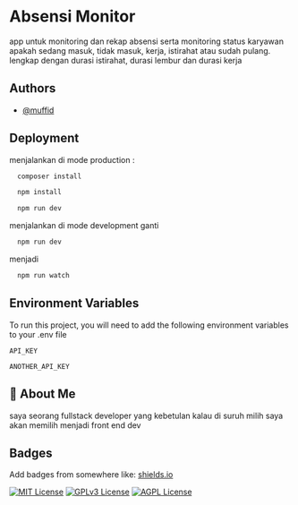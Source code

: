 
# Absensi Monitor

app untuk monitoring dan rekap absensi serta monitoring status karyawan apakah sedang masuk, tidak masuk, kerja, istirahat atau sudah pulang.
lengkap dengan durasi istirahat, durasi lembur dan durasi kerja 


## Authors

- [@muffid](https://www.github.com/muffid)


## Deployment

menjalankan di mode production :

```bash
  composer install
```

```bash
  npm install
```
```bash
  npm run dev
```

menjalankan di mode development
ganti
```bash
  npm run dev
```
menjadi
```bash
  npm run watch
```
## Environment Variables

To run this project, you will need to add the following environment variables to your .env file

`API_KEY`

`ANOTHER_API_KEY`


## 🚀 About Me
saya seorang fullstack developer yang kebetulan kalau di suruh milih saya akan memilih menjadi front end dev


## Badges

Add badges from somewhere like: [shields.io](https://shields.io/)

[![MIT License](https://img.shields.io/badge/License-MIT-green.svg)](https://choosealicense.com/licenses/mit/)
[![GPLv3 License](https://img.shields.io/badge/License-GPL%20v3-yellow.svg)](https://opensource.org/licenses/)
[![AGPL License](https://img.shields.io/badge/license-AGPL-blue.svg)](http://www.gnu.org/licenses/agpl-3.0)

